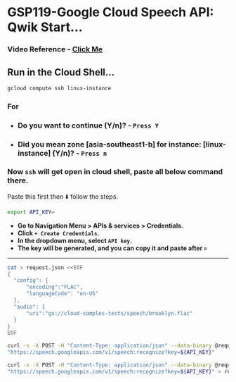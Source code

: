 # GSP119-Google Cloud Speech API: Qwik Start...

### Video Reference - [Click Me](https://youtu.be/Z05N7Wzqfys?si=Z3olz1vITid_-3TD)

## Run in the Cloud Shell...

```bash
gcloud compute ssh linux-instance
```

### For

- ### Do you want to continue (Y/n)? - `Press Y`
- ### Did you mean zone [asia-southeast1-b] for instance: [linux-instance] (Y/n)? - `Press n`

### Now `ssh` will get open in cloud shell, paste all below command there.

Paste this first then ⬇️ follow the steps.

```bash
export API_KEY=
```

- **Go to Navigation Menu > APIs & services > Credentials.**
- **Click `+ Create Credentials`.**
- **In the dropdown menu, select `API key`.**
- **The key will be generated, and you can copy it and paste after `=`**

---

```bash
cat > request.json <<EOF
{
  "config": {
      "encoding":"FLAC",
      "languageCode": "en-US"
  },
  "audio": {
      "uri":"gs://cloud-samples-tests/speech/brooklyn.flac"
  }
}
EOF

curl -s -X POST -H "Content-Type: application/json" --data-binary @request.json \
"https://speech.googleapis.com/v1/speech:recognize?key=${API_KEY}"

curl -s -X POST -H "Content-Type: application/json" --data-binary @request.json \
"https://speech.googleapis.com/v1/speech:recognize?key=${API_KEY}" > result.json
```
